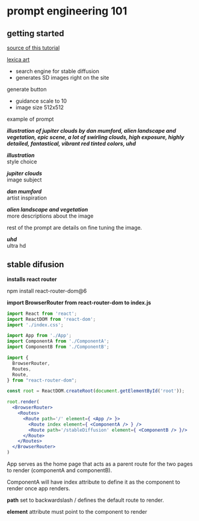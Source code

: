# prompt engineering 101

## **getting started**

[source of this tutorial](https://buildspace.so/notes/prompt-engineering-101-sd)

[lexica art](https://lexica.art/)  

- search engine for stable diffusion  
- generates SD images right on the site

generate button

- guidance scale to 10
- image size 512x512

example of prompt 

***illustration of jupiter clouds by dan mumford, alien landscape and vegetation, epic scene, a lot of swirling clouds, high exposure, highly detailed, fantastical, vibrant red tinted colors, uhd***

***illustration***  
style choice 

***jupiter clouds***    
image subject

***dan mumford***  
artist inspiration

***alien landscape and vegetation***  
more descriptions about the image

rest of the prompt are details on fine tuning the image.

***uhd***   
ultra hd

## stable difusion

**installs react router**

npm install react-router-dom@6 

**import BrowserRouter from react-router-dom to index.js**

```jsx
import React from 'react';
import ReactDOM from 'react-dom';
import './index.css';

import App from './App';
import ComponentA from './ComponentA';
import ComponentB from './ComponentB';

import { 
  BrowserRouter,
  Routes,
  Route,
} from "react-router-dom";

const root = ReactDOM.createRoot(document.getElementById('root'));

root.render(
  <BrowserRouter>
    <Routes>
      <Route path='/' element={ <App /> }>
        <Route index element={ <ComponentA /> } />
        <Route path='/stableDiffusion' element={ <ComponentB /> }/>
      </Route>
    </Routes>
  </BrowserRouter>
)
```

App serves as the home page that acts as a parent route for the two pages to render (componentA and componentB).

ComponentA will have index attribute to define it as the component to render once app renders.

**path** set to backwardslash / defines the default route to render.

**element** attribute must point to the component to render





